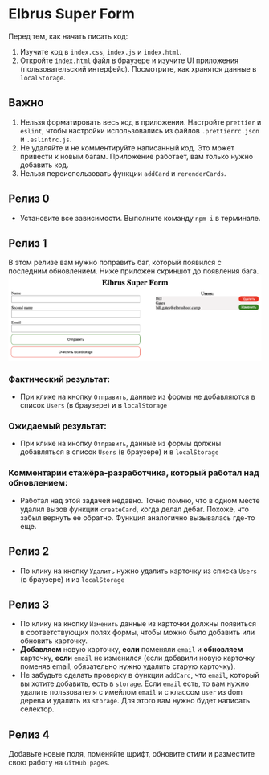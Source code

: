 # Elbrus Super Form

Перед тем, как начать писать код:
1) Изучите код в `index.css`, `index.js` и `index.html`.
2) Откройте `index.html` файл в браузере и изучите UI приложения (пользовательский интерфейс). Посмотрите, как хранятся данные в `localStorage`.

## Важно
1) Нельзя форматировать весь код в приложении. Настройте `prettier` и `eslint`, чтобы настройки использовались из файлов `.prettierrc.json` и `.eslintrc.js`.
2) Не удаляйте и не комментируйте написанный код. Это может привести к новым багам. Приложение работает, вам только нужно добавить код.
3) Нельзя переиспользовать функции `addCard` и `rerenderCards`.

## Релиз 0
- Установите все зависимости. Выполните команду `npm i` в терминале.

## Релиз 1
В этом релизе вам нужно поправить баг, который появился с последним обновлением. Ниже приложен скриншот до появления бага.
![studentInfo](./assests/studentInfo.png)

### Фактический результат:
- При клике на кнопку `Отправить`, данные из формы не добавляются в список `Users` (в браузере) и в `localStorage`   

### Ожидаемый результат:
- При клике на кнопку `Отправить`, данные из формы должны добавляться в список `Users` (в браузере) и в `localStorage`

### Комментарии стажёра-разработчика, который работал над обновлением:
- Работал над этой задачей недавно. Точно помню, что в одном месте удалил вызов функции `createCard`, когда делал дебаг. Похоже, что забыл вернуть ее обратно. Функция аналогично вызывалась где-то еще.

## Релиз 2
- По клику на кнопку `Удалить` нужно удалить карточку из списка `Users` (в браузере) и из `localStorage`

## Релиз 3
- По клику на кнопку `Изменить` данные из карточки должны появиться в соответствующих полях формы, чтобы можно было добавить или обновить карточку. 
- **Добавляем** новую карточку, **если** поменяли `email` и **обновляем** карточку, **если** `email` не изменился (если добавили новую карточку поменяв email, обязательно нужно удалить старую карточку). 
- Не забудьте сделать проверку в функции `addCard`, что `email`, который вы хотите добавить, есть в `storage`. Если `email` есть, то вам нужно удалить пользователя с имейлом `email` и с классом `user` из dom дерева и удалить из `storage`. Для этого вам нужно будет написать селектор.

## Релиз 4
Добавьте новые поля, поменяйте шрифт, обновите стили и разместите свою работу на `GitHub pages`.
